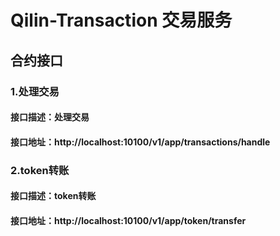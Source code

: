 # Qilin-Transaction 交易服务

## 合约接口

### 1.处理交易
#### 接口描述：处理交易
#### 接口地址：http://localhost:10100/v1/app/transactions/handle

### 2.token转账
#### 接口描述：token转账
#### 接口地址：http://localhost:10100/v1/app/token/transfer